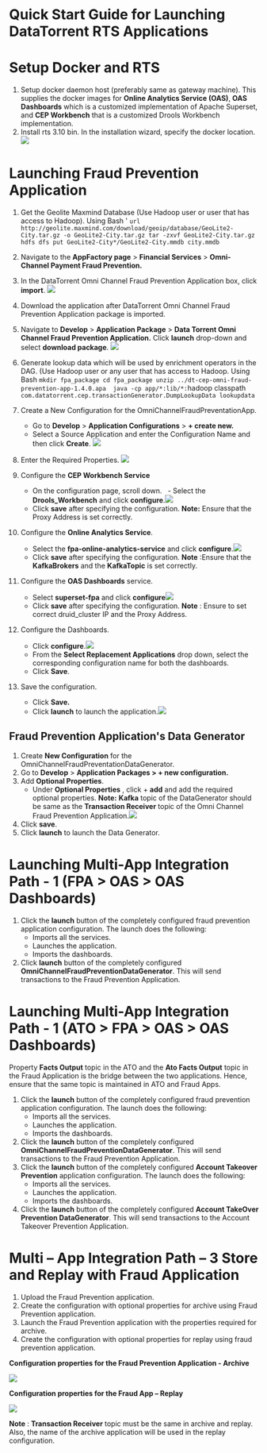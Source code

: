 # Quick Start Guide for Launching DataTorrent RTS Applications

# Setup Docker and RTS

1. Setup docker daemon host (preferably same as gateway machine). This supplies the docker images for **Online Analytics Service (OAS)**, **OAS Dashboards** which is a customized implementation of Apache Superset, and **CEP Workbench** that is a customized Drools Workbench implementation.
2. Install rts 3.10 bin. In the installation wizard, specify the docker location.
![](images/applications/quickstart_launch/dockerlocation.png)

# Launching Fraud Prevention Application

1. Get the Geolite Maxmind Database (Use Hadoop user or user that has access to Hadoop). Using Bash '
`url http://geolite.maxmind.com/download/geoip/database/GeoLite2-City.tar.gz -o GeoLite2-City.tar.gz
tar -zxvf GeoLite2-City.tar.gz 
hdfs dfs put GeoLite2-City*/GeoLite2-City.mmdb city.mmdb`

2. Navigate to the **AppFactory page** > **Financial Services** > **Omni-Channel Payment Fraud Prevention.**
3. In the DataTorrent Omni Channel Fraud Prevention Application box, click **import**. ![](images/applications/quickstart_launch/import.png)
3. Download the application after DataTorrent Omni Channel Fraud Prevention Application package is imported.
4. Navigate to **Develop** > **Application Package** > **Data Torrent Omni Channel Fraud Prevention Application.** Click **launch** drop-down and select **download package**. ![](images/applications/quickstart_launch/downloadpackage.png)
5. Generate lookup data which will be used by enrichment operators in the DAG.  (Use Hadoop user or any user that has access to Hadoop. Using Bash
`mkdir fpa_package
cd fpa_package
unzip ../dt-cep-omni-fraud-prevention-app-1.4.0.apa 
java -cp app/*:lib/*:`hadoop classpath` com.datatorrent.cep.transactionGenerator.DumpLookupData lookupdata`
1. Create a New Configuration for the OmniChannelFraudPreventationApp.
   - Go to **Develop** > **Application Configurations** > **+ create new.**
   - Select a Source Application and enter the Configuration Name and then click **Create**. ![](images/applications/quickstart_launch/newappconfig.png)
1. Enter the Required Properties. ![](images/applications/quickstart_launch/requiredpropertiesfpa.png)
2. Configure the **CEP Workbench Service**
   - On the configuration page, scroll down.
   - Select the **Drools_Workbench** and click **configure**.![](images/applications/quickstart_launch/configservicefpa1.png)
   - Click **save** after specifying the configuration.
**Note:** Ensure that the Proxy Address is set correctly.
2. Configure the **Online Analytics Service**.
   - Select the **fpa-online-analytics-service** and click **configure**.![](images/applications/quickstart_launch/configservicefpa2.png)
   - Click **save** after specifying the configuration.
**Note** :Ensure that the **KafkaBrokers** and the **KafkaTopic** is set correctly.
1. Configure the **OAS Dashboards** service.
   - Select **superset-fpa** and click **configure**![](images/applications/quickstart_launch/configservicefpa3.png)
   - Click **save** after specifying the configuration.
  **Note** : Ensure to set correct druid\_cluster IP and the Proxy Address.
1. Configure the Dashboards.
   - Click **configure**.![](images/applications/quickstart_launch/configpackagedashboardfpa.png)
   - From the **Select Replacement Applications** drop down, select the corresponding configuration name for both the dashboards.
   - Click **Save**.
1. Save the configuration.
   - Click **Save.**
   - Click **launch** to launch the application.![](images/applications/quickstart_launch/launchfpa.png)

## Fraud Prevention Application's Data Generator

1. Create **New Configuration** for the OmniChannelFraudPreventationDataGenerator.
2. Go to **Develop** > **Application Packages > + new configuration.**
1. Add **Optional Properties**.
   - Under **Optional Properties** , click + **add** and add the required optional properties.
   **Note:**   **Kafka** topic of the DataGenerator should be same as the **Transaction Receiver** topic of the Omni Channel Fraud Prevention Application.![](images/applications/quickstart_launch/launchgenerator.png)
2. Click **save**.
3. Click **launch** to launch the Data Generator. 

# Launching Multi-App Integration Path - 1 (FPA > OAS > OAS Dashboards)

1. Click the **launch** button of the completely configured fraud prevention application configuration. The launch does the following:
   - Imports all the services.
   - Launches the application.
   - Imports the dashboards.
2. Click **launch** button of the completely configured **OmniChannelFraudPreventionDataGenerator**. This will send transactions to the Fraud Prevention Application.

# Launching Multi-App Integration Path - 1 (ATO > FPA > OAS > OAS Dashboards)

Property **Facts Output** topic in the ATO and the **Ato Facts Output** topic in the Fraud Application is the bridge between the two applications. Hence, ensure that the same topic is maintained in ATO and Fraud Apps.

1. Click the **launch** button of the completely configured fraud prevention application configuration. The launch does the following:
   - Imports all the services.
   - Launches the application.
   - Imports the dashboards.
2. Click the **launch** button of the completely configured **OmniChannelFraudPreventionDataGenerator**. This will send transactions to the Fraud Prevention Application.
3. Click the **launch** button of the completely configured **Account Takeover Prevention** application configuration. The launch does the following:
   - Imports all the services.
   - Launches the application.
   - Imports the dashboards.
4. Click the **launch** button of the completely configured **Account TakeOver Prevention DataGenerator**. This will send transactions to the Account Takeover Prevention Application.

# Multi – App Integration Path – 3 Store and Replay with Fraud Application

1. Upload the Fraud Prevention application.
2. Create the configuration with optional properties for archive using Fraud Prevention application.
3. Launch the Fraud Prevention application with the properties required for archive.
4. Create the configuration with optional properties for replay using fraud prevention application.

**Configuration properties for the Fraud Prevention Application - Archive**

![](images/applications/quickstart_launch/fpa_config_propertiesforarchive.png)

**Configuration properties for the Fraud App – Replay**

![](images/applications/quickstart_launch/fpa_config_properties_replay.png)

**Note** : **Transaction Receiver** topic must be the same in archive and replay. Also, the name of the archive application will be used in the replay configuration.
